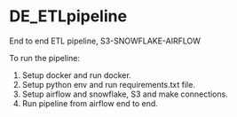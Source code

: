 # DE_ETLpipeline
End to end ETL pipeline, S3-SNOWFLAKE-AIRFLOW

To run the pipeline:

1. Setup docker and run docker.
2. Setup python env and run requirements.txt file.
3. Setup airflow and snowflake, S3 and make connections.
4. Run pipeline from airflow end to end.
